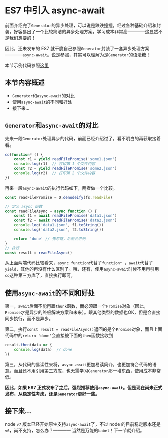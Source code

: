 # ES7 中引入 async-await

前面介绍完了`Generator`的异步处理，可以说是跌跌撞撞，经过各种基础介绍和封装，好容易出了一个比较简洁的异步处理方案，学习成本非常高————这显然不是我们想要的！

因此，还未发布的 ES7 就干脆自己参照`Generator`封装了一套异步处理方案————`async-await`。说是参照，其实可以理解为是`Generator`的语法糖！

本节示例代码参照[这里](./test.js)

## 本节内容概述

- `Generator`和`async-await`的对比
- 使用`async-await`的不同和好处
- 接下来...

## `Generator`和`async-await`的对比

先来一段`Generator`处理异步的代码，前面已经介绍过了，看不明白的再获取接着看。

```javascript
co(function* () {
    const r1 = yield readFilePromise('some1.json')
    console.log(r1)  // 打印第 1 个文件内容
    const r2 = yield readFilePromise('some2.json')
    console.log(r2)  // 打印第 2 个文件内容
})
```

再来一段`async-await`的执行代码如下，两者做一个比较。

```javascript
const readFilePromise = Q.denodeify(fs.readFile)

// 定义 async 函数
const readFileAsync = async function () {
    const f1 = await readFilePromise('data1.json')
    const f2 = await readFilePromise('data2.json')
    console.log('data1.json', f1.toString())
    console.log('data2.json', f2.toString())

    return 'done' // 先忽略，后面会讲到
}
// 执行
const result = readFileAsync()
```

从上面两端代码比较看来，`async function`代替了`function* `，`await`代替了`yield`，其他的再没有什么区别了。哦，还有，使用`async-await`时候不用再引用`co`这种第三方库了，直接执行即可。

## 使用`async-await`的不同和好处

第一，`await`后面不能再跟`thunk`函数，而必须跟一个`Promise`对象（因此，`Promise`才是异步的终极解决方案和未来）。跟其他类型的数据也OK，但是会直接同步执行，而不是异步。

第二，执行`const result = readFileAsync()`返回的是个`Promise`对象，而且上面代码中的`return 'done'`会直接被下面的`then`函数接收到

```javascript
result.then(data => {
    console.log(data)  // done
})
```

第三，从代码的易读性来将，`async-await`更加易读简介，也更加符合代码的语意。而且还不用引用第三方库，也无需学习`Generator`那一堆东西，使用成本非常低。

**因此，如果 ES7 正式发布了之后，强烈推荐使用`async-await`。但是现在尚未正式发布，从稳定性考虑，还是`Generator`更好一些。**

## 接下来...

node `v7` 版本已经开始原生支持`async-await`了，不过 node 的目前稳定版本还是`v6`，尚不支持，怎么办？———— 当然是万能的`babel`！下一节就介绍。

